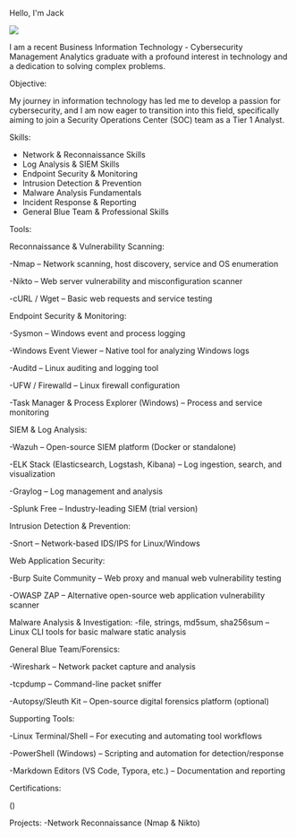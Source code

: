 Hello, I'm Jack

<a href="https://linkedin.com/in/jack-obszarny/"><img src="https://img.shields.io/badge/-LinkedIn-0072b1?&style=for-the-badge&logo=linkedin&logoColor=white" /></a>

I am a recent Business Information Technology - Cybersecurity Management Analytics graduate with a profound interest in technology and a dedication to solving complex problems.

Objective:

My journey in information technology has led me to develop a passion for cybersecurity, and I am now eager to transition into this field, specifically aiming to join a Security Operations Center (SOC) team as a Tier 1 Analyst.

Skills:

- Network & Reconnaissance Skills
- Log Analysis & SIEM Skills
- Endpoint Security & Monitoring
- Intrusion Detection & Prevention
- Malware Analysis Fundamentals
- Incident Response & Reporting
- General Blue Team & Professional Skills

Tools:

Reconnaissance & Vulnerability Scanning:

-Nmap – Network scanning, host discovery, service and OS enumeration

-Nikto – Web server vulnerability and misconfiguration scanner

-cURL / Wget – Basic web requests and service testing


Endpoint Security & Monitoring:

-Sysmon – Windows event and process logging

-Windows Event Viewer – Native tool for analyzing Windows logs

-Auditd – Linux auditing and logging tool

-UFW / Firewalld – Linux firewall configuration

-Task Manager & Process Explorer (Windows) – Process and service monitoring


SIEM & Log Analysis:

-Wazuh – Open-source SIEM platform (Docker or standalone)

-ELK Stack (Elasticsearch, Logstash, Kibana) – Log ingestion, search, and visualization

-Graylog – Log management and analysis

-Splunk Free – Industry-leading SIEM (trial version)


Intrusion Detection & Prevention:

-Snort – Network-based IDS/IPS for Linux/Windows


Web Application Security:

-Burp Suite Community – Web proxy and manual web vulnerability testing

-OWASP ZAP – Alternative open-source web application vulnerability scanner

Malware Analysis & Investigation:
-file, strings, md5sum, sha256sum – Linux CLI tools for basic malware static analysis



General Blue Team/Forensics:

-Wireshark – Network packet capture and analysis

-tcpdump – Command-line packet sniffer

-Autopsy/Sleuth Kit – Open-source digital forensics platform (optional)

Supporting Tools: 

-Linux Terminal/Shell – For executing and automating tool workflows

-PowerShell (Windows) – Scripting and automation for detection/response

-Markdown Editors (VS Code, Typora, etc.) – Documentation and reporting
  
Certifications:

()
    
Projects:
-Network Reconnaissance (Nmap & Nikto)
